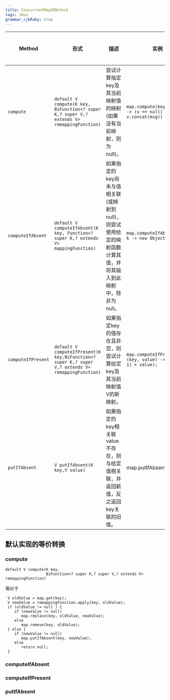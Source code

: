 ```yaml
---
title: ConcurrentMap的Method 
tags: JAva
grammar_cjkRuby: true
---
```



| Method | 形式|描述| 实例|功能特性 |
|---|---|---|---| --- |
| ```compute``` |  ```default V compute(K key, BiFunction<? super K,? super V,? extends V> remappingFunction)``` |  尝试计算指定key及其当前映射值的映射(如果没有当前映射，则为null)。 | ```map.compute(key, (k, v) -> (v == null) ? msg : v.concat(msg))```| 新增/替换更新 |
| ```computeIfAbsent``` | ```default V computeIfAbsent(K key, Function<? super K,? extends V> mappingFunction)``` | 如果指定的key尚未与值相关联(或映射到null)，则尝试使用给定的映射函数计算其值，并将其输入到此映射中，除非为null。 |```map.computeIfAbsent(key, k -> new Object(f(k)));``` | 新增|
| ```computeIfPresent``` | ```default V computeIfPresent(K key,BiFunction<? super K,? super V,? extends V> remappingFunction)``` | 如果指定key的值存在且非空，则尝试计算给定key及其当前映射值V的新映射。  | ```map.computeIfPresent(1, (key, value) -> (key + 1) + value);``` |  替换更新 |
|```putIfAbsent```| ```V putIfAbsent(K key,V value)``` | 如果指定的key相关联value不存在，则与给定值相关联，并返回新值，反之返回key关联的旧值。 | map.putIfAbsent(3, "d"); |
## 默认实现的等价转换

### compute

```
default V compute(K key,
                  BiFunction<? super K,? super V,? extends V> remappingFunction)
```
等价于
```
 V oldValue = map.get(key);
 V newValue = remappingFunction.apply(key, oldValue);
 if (oldValue != null ) {
    if (newValue != null)
       map.replace(key, oldValue, newValue);
    else
       map.remove(key, oldValue);
 } else {
    if (newValue != null)
       map.putIfAbsent(key, newValue);
    else
       return null;
 }
```

### computeIfAbsent

### computeIfPresent

### putIfAbsent